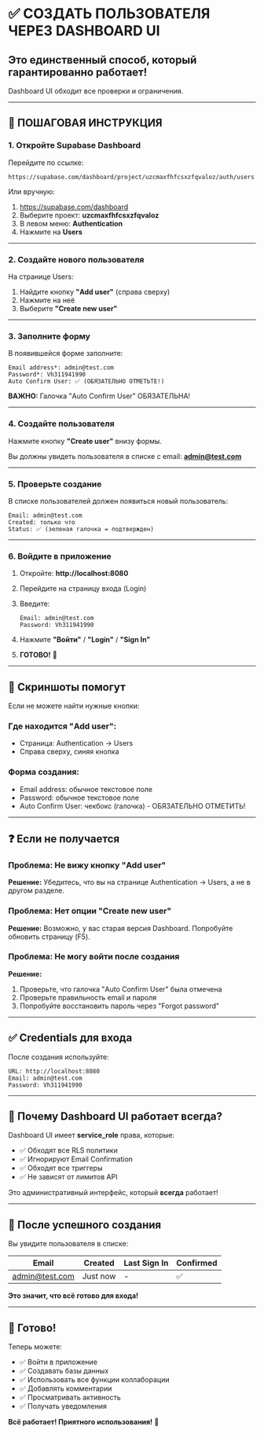 # ✅ СОЗДАТЬ ПОЛЬЗОВАТЕЛЯ ЧЕРЕЗ DASHBOARD UI

## Это единственный способ, который гарантированно работает!

Dashboard UI обходит все проверки и ограничения.

---

## 🚀 ПОШАГОВАЯ ИНСТРУКЦИЯ

### 1. Откройте Supabase Dashboard

Перейдите по ссылке:
```
https://supabase.com/dashboard/project/uzcmaxfhfcsxzfqvaloz/auth/users
```

Или вручную:
1. https://supabase.com/dashboard
2. Выберите проект: **uzcmaxfhfcsxzfqvaloz**
3. В левом меню: **Authentication**
4. Нажмите на **Users**

---

### 2. Создайте нового пользователя

На странице Users:

1. Найдите кнопку **"Add user"** (справа сверху)
2. Нажмите на неё
3. Выберите **"Create new user"**

---

### 3. Заполните форму

В появившейся форме заполните:

```
Email address*: admin@test.com
Password*: Vh311941990
Auto Confirm User: ✅ (ОБЯЗАТЕЛЬНО ОТМЕТЬТЕ!)
```

**ВАЖНО:** Галочка "Auto Confirm User" ОБЯЗАТЕЛЬНА!

---

### 4. Создайте пользователя

Нажмите кнопку **"Create user"** внизу формы.

Вы должны увидеть пользователя в списке с email: **admin@test.com**

---

### 5. Проверьте создание

В списке пользователей должен появиться новый пользователь:

```
Email: admin@test.com
Created: только что
Status: ✅ (зеленая галочка = подтвержден)
```

---

### 6. Войдите в приложение

1. Откройте: **http://localhost:8080**

2. Перейдите на страницу входа (Login)

3. Введите:
   ```
   Email: admin@test.com
   Password: Vh311941990
   ```

4. Нажмите **"Войти"** / **"Login"** / **"Sign In"**

5. **ГОТОВО!** 🎉

---

## 📸 Скриншоты помогут

Если не можете найти нужные кнопки:

### Где находится "Add user":
- Страница: Authentication → Users
- Справа сверху, синяя кнопка

### Форма создания:
- Email address: обычное текстовое поле
- Password: обычное текстовое поле  
- Auto Confirm User: чекбокс (галочка) - ОБЯЗАТЕЛЬНО ОТМЕТИТЬ!

---

## ❓ Если не получается

### Проблема: Не вижу кнопку "Add user"
**Решение:** Убедитесь, что вы на странице Authentication → Users, а не в другом разделе.

### Проблема: Нет опции "Create new user"
**Решение:** Возможно, у вас старая версия Dashboard. Попробуйте обновить страницу (F5).

### Проблема: Не могу войти после создания
**Решение:** 
1. Проверьте, что галочка "Auto Confirm User" была отмечена
2. Проверьте правильность email и пароля
3. Попробуйте восстановить пароль через "Forgot password"

---

## ✅ Credentials для входа

После создания используйте:

```
URL: http://localhost:8080
Email: admin@test.com
Password: Vh311941990
```

---

## 🎯 Почему Dashboard UI работает всегда?

Dashboard UI имеет **service_role** права, которые:
- ✅ Обходят все RLS политики
- ✅ Игнорируют Email Confirmation
- ✅ Обходят все триггеры
- ✅ Не зависят от лимитов API

Это административный интерфейс, который **всегда** работает!

---

## 📝 После успешного создания

Вы увидите пользователя в списке:

| Email | Created | Last Sign In | Confirmed |
|-------|---------|--------------|-----------|
| admin@test.com | Just now | - | ✅ |

**Это значит, что всё готово для входа!**

---

## 🎉 Готово!

Теперь можете:
- ✅ Войти в приложение
- ✅ Создавать базы данных
- ✅ Использовать все функции коллаборации
- ✅ Добавлять комментарии
- ✅ Просматривать активность
- ✅ Получать уведомления

**Всё работает! Приятного использования!** 🚀
